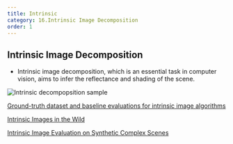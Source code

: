 ```yaml
---
title: Intrinsic  
category: 16.Intrinsic Image Decomposition
order: 1
---
```


## Intrinsic Image Decomposition

* Intrinsic image decomposition, which is an essential task in computer vision, aims to infer the reflectance and shading of the scene.

![Intrinsic decompopsition sample](https://media.springernature.com/full/springer-static/image/prt%3A978-0-387-31439-6%2F9/MediaObjects/978-0-387-31439-6_9_Part_Fig1-245_HTML.jpg?as=webp)


[Ground-truth dataset and baseline evaluations for intrinsic image algorithms](http://www.mit.edu/~kimo/publications/intrinsic/)

[Intrinsic Images in the Wild](http://opensurfaces.cs.cornell.edu/intrinsic/)

[Intrinsic Image Evaluation on Synthetic Complex Scenes](http://www.cic.uab.cat/Datasets/synthetic_intrinsic_image_dataset/)